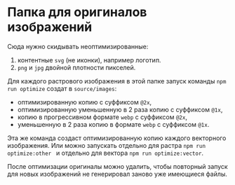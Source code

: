 # Папка для оригиналов изображений

Сюда нужно скидывать неоптимизированные:

1. контентные `svg` (не иконки), например логотип.
2. `png` и `jpg` двойной плотности пикселей.

Для каждого растрового изображения в этой папке запуск команды `npm run optimize` создат в `source/images`:

- оптимизированную копию с суффиксом `@2x`,
- оптимизированную уменьшенную в 2 раза копию с суффиксом `@1x`,
- копию в прогрессивном формате `webp` с суффиксом `@2x`,
- уменьшенную в 2 раза копию в формате `webp` с суффиксом `@1x`.

Эта же команда создаст оптимизированную копию каждого векторного изображения. Или можно запускать отдельно для растра `npm run optimize:other
` и отдельно для вектора `npm run optimize:vector`.

После оптимизации оригиналы можно удалить, чтобы повторный запуск для новых изображений не генерировал заново уже имеющиеся файлы.
